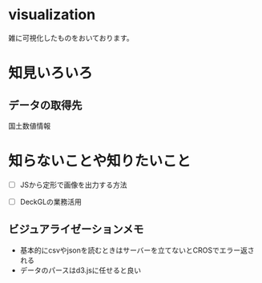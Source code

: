 # visualization

雑に可視化したものをおいております。


# 知見いろいろ

## データの取得先

国土数値情報





# 知らないことや知りたいこと

- [ ] JSから定形で画像を出力する方法 
- [ ] DeckGLの業務活用




## ビジュアライゼーションメモ

- 基本的にcsvやjsonを読むときはサーバーを立てないとCROSでエラー返される
- データのパースはd3.jsに任せると良い
